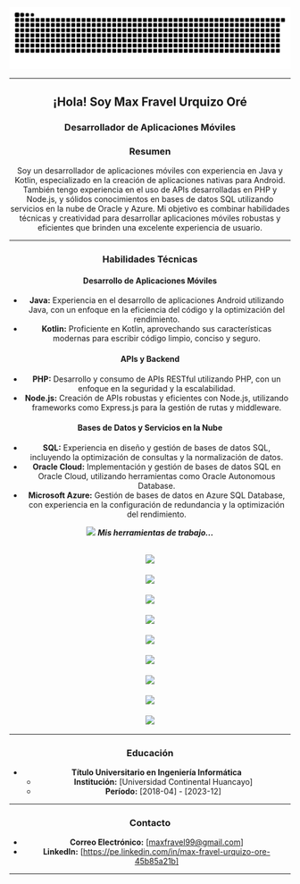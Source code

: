 
<p align = "center">
	<img src = "https://github.com/7oSkaaa/7oSkaaa/blob/output/github-contribution-grid-snake.svg?" alt = "Snake Game"/>
</p>

<div align="center">

---
## ¡Hola! Soy Max Fravel Urquizo Oré
### Desarrollador de Aplicaciones Móviles
### Resumen

Soy un desarrollador de aplicaciones móviles con experiencia en Java y Kotlin, especializado en la creación de aplicaciones nativas para Android. También tengo experiencia en el uso de APIs desarrolladas en PHP y Node.js, y sólidos conocimientos en bases de datos SQL utilizando servicios en la nube de Oracle y Azure. Mi objetivo es combinar habilidades técnicas y creatividad para desarrollar aplicaciones móviles robustas y eficientes que brinden una excelente experiencia de usuario.

---

### Habilidades Técnicas

#### Desarrollo de Aplicaciones Móviles

- **Java:** Experiencia en el desarrollo de aplicaciones Android utilizando Java, con un enfoque en la eficiencia del código y la optimización del rendimiento.
- **Kotlin:** Proficiente en Kotlin, aprovechando sus características modernas para escribir código limpio, conciso y seguro.

#### APIs y Backend

- **PHP:** Desarrollo y consumo de APIs RESTful utilizando PHP, con un enfoque en la seguridad y la escalabilidad.
- **Node.js:** Creación de APIs robustas y eficientes con Node.js, utilizando frameworks como Express.js para la gestión de rutas y middleware.

#### Bases de Datos y Servicios en la Nube

- **SQL:** Experiencia en diseño y gestión de bases de datos SQL, incluyendo la optimización de consultas y la normalización de datos.
- **Oracle Cloud:** Implementación y gestión de bases de datos SQL en Oracle Cloud, utilizando herramientas como Oracle Autonomous Database.
- **Microsoft Azure:** Gestión de bases de datos en Azure SQL Database, con experiencia en la configuración de redundancia y la optimización del rendimiento.

<img src="https://media.giphy.com/media/iY8CRBdQXODJSCERIr/giphy.gif" width="30px">&nbsp;***Mis herramientas de trabajo...***
<p align="left">
  
  <code> <img height="50" src="https://www.vectorlogo.zone/logos/java/java-ar21.svg"> </code>
  <code> <img height="50" src="https://www.vectorlogo.zone/logos/w3_html5/w3_html5-ar21.svg"> </code>
  <code> <img height="50" src="https://www.vectorlogo.zone/logos/mysql/mysql-ar21.svg"> </code>
  <code> <img height="50" src="https://www.vectorlogo.zone/logos/sqlite/sqlite-ar21.svg"> </code>
  <code> <img height="50" src="https://www.vectorlogo.zone/logos/android/android-ar21.svg"> </code>
  <code> <img height="50" src="https://www.vectorlogo.zone/logos/unity3d/unity3d-ar21.svg"> </code>
  <code> <img height="50" src="https://www.vectorlogo.zone/logos/php/php-ar21.svg"> </code>
  <code> <img height="50" src="https://www.vectorlogo.zone/logos/phpmyadmin/phpmyadmin-ar21.svg"> </code>
  <code> <img height="50" src="https://www.vectorlogo.zone/logos/oracle/oracle-ar21.svg"> </code>
  

---

### Educación

- **Título Universitario en Ingeniería Informática**
  - **Institución:** [Universidad Continental Huancayo]
  - **Período:** [2018-04] - [2023-12]

---

### Contacto

- **Correo Electrónico:** [maxfravel99@gmail.com]
- **LinkedIn:** [https://pe.linkedin.com/in/max-fravel-urquizo-ore-45b85a21b]

---
